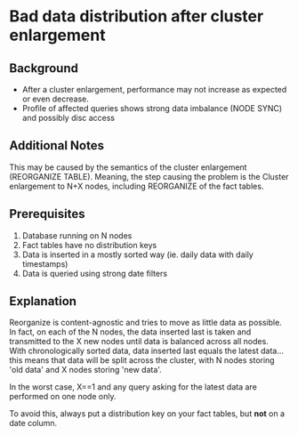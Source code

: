 # Bad data distribution after cluster enlargement 
## Background

* After a cluster enlargement, performance may not increase as expected or even decrease.
* Profile of affected queries shows strong data imbalance (NODE SYNC) and possibly disc access

## Additional Notes

This may be caused by the semantics of the cluster enlargement (REORGANIZE TABLE). Meaning, the step causing the problem is the Cluster enlargement to N+X nodes, including REORGANIZE of the fact tables. 

## Prerequisites

1. Database running on N nodes
2. Fact tables have no distribution keys
3. Data is inserted in a mostly sorted way (ie. daily data with daily timestamps)
4. Data is queried using strong date filters

## Explanation

Reorganize is content-agnostic and tries to move as little data as possible. In fact, on each of the N nodes, the data inserted last is taken and transmitted to the X new nodes until data is balanced across all nodes.  
With chronologically sorted data, data inserted last equals the latest data... this means that data will be split across the cluster, with N nodes storing 'old data' and X nodes storing 'new data'.

In the worst case, X==1 and any query asking for the latest data are performed on one node only.

To avoid this, always put a distribution key on your fact tables, but **not** on a date column.

